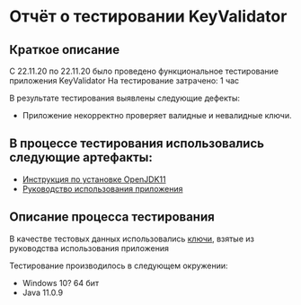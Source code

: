 # Отчёт о тестировании KeyValidator

## Краткое описание

C 22.11.20 по 22.11.20 было проведено функциональное тестирование приложения KeyValidator
На тестирование затрачено: 1 час

В результате тестирования выявлены следующие дефекты:

* Приложение некорректно проверяет валидные и невалидные ключи.

## В процессе тестирования использовались следующие артефакты:
* [Инструкция по установке OpenJDK11](https://github.com/netology-code/javaqa-homeworks/blob/master/intro/openjdk11-manual.md)
* [Руководство использования приложения](https://github.com/netology-code/javaqa-homeworks/blob/master/intro/user-manual.md)

## Описание процесса тестирования

В качестве тестовых данных использовались [ключи](https://github.com/netology-code/javaqa-homeworks/blob/master/intro/user-manual.md), взятые из руководства использования приложения

Тестирование производилось в следующем окружении:
* Windows 10? 64 бит
* Java 11.0.9
